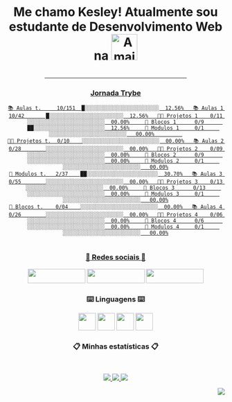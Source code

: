  <div align = "center">

# Me chamo Kesley! Atualmente sou estudante de Desenvolvimento Web na <a href="https://www.betrybe.com/"><img height="60em" src="https://i.imgur.com/Yp2a7wO.gif" align="bottom"  title="A maior escola de programação do Brasil" align="bottom"/>
   ⠀⠀⠀⠀⠀⠀⠀⠀⠀⠀⠀⠀⠀⠀⠀⠀⠀⠀⠀⠀⠀⠀⠀⠀⠀⠀⠀⠀⠀⠀⠀⠀
 ### Jornada Trybe
 
 ```text
📚 Aulas t.     10/151  █░░░░░░░░░░░░░░░░░░░░░░░░  12.56%   📚 Aulas 1       10/42       █░░░░░░░░░░░░░░░░░░░░░░░░  12.56%   👨‍💻 Projetos 1    0/11       ░░░░░░░░░░░░░░░░░░░░░░░░░  00.00%     🤖 Blocos 1      0/9      ██░░░░░░░░░░░░░░░░░░░░░░░  12.56%     🧱 Modulos 1     0/1     ░░░░░░░░░░░░░░░░░░░░░░░░░   00.00%         
👨‍💻 Projetos t.  0/10    ░░░░░░░░░░░░░░░░░░░░░░░░░  00.00%   📚 Aulas 2       0/28        ░░░░░░░░░░░░░░░░░░░░░░░░░  00.00%   👨‍💻 Projetos 2    0/09       ░░░░░░░░░░░░░░░░░░░░░░░░░  00.00%     🤖 Blocos 2      0/9      ░░░░░░░░░░░░░░░░░░░░░░░░░  00.00%     🧱 Modulos 2     0/1     ░░░░░░░░░░░░░░░░░░░░░░░░░   00.00%
🤖 Modulos t.   2/37    ██░░░░░░░░░░░░░░░░░░░░░░░  30.70%   📚 Aulas 3       0/55        ░░░░░░░░░░░░░░░░░░░░░░░░░  00.00%   👨‍💻 Projetos 3    0/13       ░░░░░░░░░░░░░░░░░░░░░░░░░  00.00%     🤖 Blocos 3      0/13     ░░░░░░░░░░░░░░░░░░░░░░░░░  00.00%     🧱 Modulos 3     0/1     ░░░░░░░░░░░░░░░░░░░░░░░░░   00.00%
🧱 Blocos t.    0/04    ░░░░░░░░░░░░░░░░░░░░░░░░░  00.00%   📚 Aulas 4       0/26        ░░░░░░░░░░░░░░░░░░░░░░░░░  00.00%   👨‍💻 Projetos 4    0/06       ░░░░░░░░░░░░░░░░░░░░░░░░░  00.00%     🤖 Blocos 4      0/6      ░░░░░░░░░░░░░░░░░░░░░░░░░  00.00%     🧱 Modulos 4     0/1     ░░░░░░░░░░░░░░░░░░░░░░░░░   00.00%

 ```


 

#
### :iphone: Redes sociais :iphone: 
  <a href= "https://www.linkedin.com/in/kesleymuniz/" target="_blank" rel="noopener"><img src="https://img.shields.io/badge/LinkedIn-0077B5?style=for-the-badge&logo=linkedin&logoColor=white" width="133px" height="33" /></a>
  <a href= "https://www.instagram.com/kgm.raw/" target="_black"><img src="https://img.shields.io/badge/Instagram-E4405F?style=for-the-badge&logo=instagram&logoColor=white" width="133px" height="33" target="_black"/></a>
  <a href= "mailto:contato.kgmstudios@hotmail.com?subject=Hello%20again" target="_black"><img src="https://img.shields.io/badge/Gmail-D14836?style=for-the-badge&logo=gmail&logoColor=white" width="133px" height="33" target="_black"/></a> 
 
 ### :keyboard: Linguagens :keyboard:
 
  <img src="https://cdn.jsdelivr.net/gh/devicons/devicon/icons/javascript/javascript-original.svg" width="px" height="40px"/> <img src="https://cdn.jsdelivr.net/gh/devicons/devicon/icons/css3/css3-original-wordmark.svg"  width="40px" height="40px"/> <img src="https://cdn.jsdelivr.net/gh/devicons/devicon/icons/html5/html5-original-wordmark.svg" width="40px" height="40px"/> <img src="https://cdn.jsdelivr.net/gh/devicons/devicon/icons/react/react-original-wordmark.svg" width="40px" height="40px"/>

 
 ### :clipboard: Minhas estatísticas :clipboard:
&nbsp;
<p align="center">
    <a href="https://github.com/KesleyMuniz/">
        <img src="https://github-readme-stats.vercel.app/api?username=KesleyMuniz&hide=issues,prs&count_private=true&show_owner=true&show_icons=true&bg_color=0d1117&title_color=ffffff&text_color=ffffff&icon_color=db1cff&hide_border=true/" />
    </a>
    <a href="https://github.com/KesleyMuniz/">
        <img src="https://github-readme-stats.vercel.app/api/top-langs/?username=KesleyMuniz&layout=compact&count_private=true&langs_count=8&card_width=445&bg_color=0d1117&title_color=ffffff&text_color=ffffff&icon_color=db1cff&hide_border=true/" />
    </a>
    <a href="https://github.com/KesleyMuniz/">
        <img src="https://github-readme-streak-stats.herokuapp.com?user=KesleyMuniz&hide_border=true&background=0D1117&currStreakLabel=FFFFFF&sideLabels=FFFFFF&currStreakNum=FFFFFF&dates=FFFFFF&sideNums=FFFFFF&fire=db1cff&ring=db1cff&stroke=FFFFFFFF)](https://git.io/streak-stats" />
    
</p>

<img style="float: right;" src="http://www.fullsite.com.br/images/construc.gif">
 
 </div>






